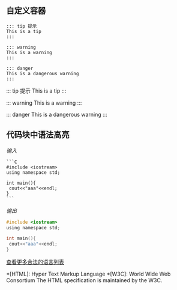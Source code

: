 ## 自定义容器
    ::: tip 提示
    This is a tip
    :::
    
    ::: warning
    This is a warning
    :::
    
    ::: danger
    This is a dangerous warning
    :::
    
::: tip 提示
This is a tip
:::

::: warning 
This is a warning
:::

::: danger
This is a dangerous warning
:::

## 代码块中语法高亮

*输入*

    ```C
    #include <iostream>
    using namespace std;
    
    int main(){
     cout<<"aaa"<<endl;
    }
    ```

*输出*

```C
#include <iostream>
using namespace std;

int main(){
 cout<<"aaa"<<endl;
}
```

<a href="https://prismjs.com/#languages-list">查看更多合法的语言列表</a>


*[HTML]: Hyper Text Markup Language
*[W3C]:  World Wide Web Consortium
The HTML specification
is maintained by the W3C.

<Vssue :options="{ locale: 'zh' }"/>